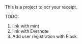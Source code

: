 This is a project to ocr your receipt.


TODO:
1. link with mint
2. link with Evernote
3. Add user registration with Flask
